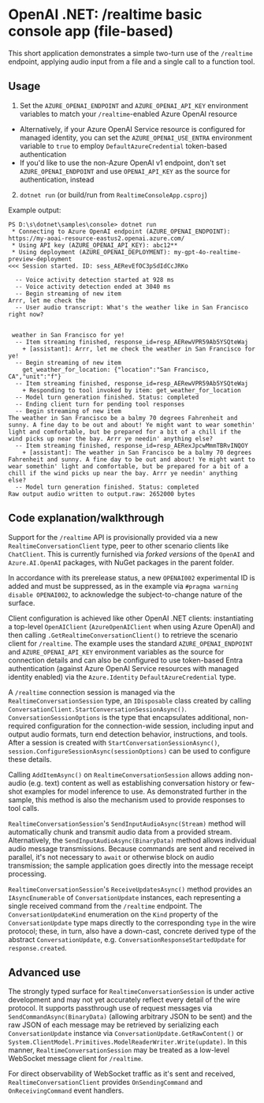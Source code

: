 # OpenAI .NET: /realtime basic console app (file-based)

This short application demonstrates a simple two-turn use of the `/realtime` endpoint, applying audio input from a file and a single call to a function tool.

## Usage

1. Set the `AZURE_OPENAI_ENDPOINT` and `AZURE_OPENAI_API_KEY` environment variables to match your `/realtime`-enabled Azure OpenAI resource
  - Alternatively, if your Azure OpenAI Service resource is configured for managed identity, you can set the `AZURE_OPENAI_USE_ENTRA` environment variable to `true` to employ `DefaultAzureCredential` token-based authentication
  - If you'd like to use the non-Azure OpenAI v1 endpoint, don't set `AZURE_OPENAI_ENDPOINT` and use `OPENAI_API_KEY` as the source for authentication, instead
2. `dotnet run` (or build/run from `RealtimeConsoleApp.csproj`)

Example output:

```
PS D:\s\dotnet\samples\console> dotnet run
 * Connecting to Azure OpenAI endpoint (AZURE_OPENAI_ENDPOINT): https://my-aoai-resource-eastus2.openai.azure.com/
 * Using API key (AZURE_OPENAI_API_KEY): abc12**
 * Using deployment (AZURE_OPENAI_DEPLOYMENT): my-gpt-4o-realtime-preview-deployment
<<< Session started. ID: sess_AERevEfOC3pSdIdCcJRKo

  -- Voice activity detection started at 928 ms
  -- Voice activity detection ended at 3040 ms
  -- Begin streaming of new item
Arrr, let me check the
  -- User audio transcript: What's the weather like in San Francisco right now?


 weather in San Francisco for ye!
  -- Item streaming finished, response_id=resp_AERewVPR59Ab5YSQteWaj
    + [assistant]: Arrr, let me check the weather in San Francisco for ye!
  -- Begin streaming of new item
    get_weather_for_location: {"location":"San Francisco, CA","unit":"f"}
  -- Item streaming finished, response_id=resp_AERewVPR59Ab5YSQteWaj
    + Responding to tool invoked by item: get_weather_for_location
  -- Model turn generation finished. Status: completed
  -- Ending client turn for pending tool responses
  -- Begin streaming of new item
The weather in San Francisco be a balmy 70 degrees Fahrenheit and sunny. A fine day to be out and about! Ye might want to wear somethin' light and comfortable, but be prepared for a bit of a chill if the wind picks up near the bay. Arrr ye needin' anything else?
  -- Item streaming finished, response_id=resp_AERexJpcwMmmTBRvINQOY
    + [assistant]: The weather in San Francisco be a balmy 70 degrees Fahrenheit and sunny. A fine day to be out and about! Ye might want to wear somethin' light and comfortable, but be prepared for a bit of a chill if the wind picks up near the bay. Arrr ye needin' anything else?
  -- Model turn generation finished. Status: completed
Raw output audio written to output.raw: 2652000 bytes
```

## Code explanation/walkthrough

Support for the `/realtime` API is provisionally provided via a new `RealtimeConversationClient` type, peer to other scenario clients like `ChatClient`. This is currently furnished via *forked versions* of the `OpenAI` and `Azure.AI.OpenAI` packages, with NuGet packages in the parent folder.

In accordance with its prerelease status, a new `OPENAI002` experimental ID is added and must be suppressed, as in the example via `#pragma warning disable OPENAI002`, to acknowledge the subject-to-change nature of the surface.

Client configuration is achieved like other OpenAI .NET clients: instantiating a top-level `OpenAIClient` (`AzureOpenAIClient` when using Azure OpenAI) and then calling `.GetRealtimeConversationClient()` to retrieve the scenario client for `/realtime`. The example uses the standard `AZURE_OPENAI_ENDPOINT` and `AZURE_OPENAI_API_KEY` environment variables as the source for connection details and can also be configured to use token-based Entra authentication (against Azure OpenAI Service resources with managed identity enabled) via the `Azure.Identity` `DefaultAzureCredential` type.

A `/realtime` connection session is managed via the `RealtimeConversationSession` type, an `IDisposable` class created by calling `ConversationClient.StartConversationSessionAsync()`. `ConversationSessionOptions` is the type that encapsulates additional, non-required configuration for the connection-wide session, including input and output audio formats, turn end detection behavior, instructions, and tools. After a session is created with `StartConversationSessionAsync()`, `session.ConfigureSessionAsync(sessionOptions)` can be used to configure these details.

Calling `AddItemAsync()` on `RealtimeConversationSession` allows adding non-audio (e.g. text) content as well as establishing conversation history or few-shot examples for model inference to use. As demonstrated further in the sample, this method is also the mechanism used to provide responses to tool calls.

`RealtimeConversationSession`'s `SendInputAudioAsync(Stream)` method will automatically chunk and transmit audio data from a provided stream. Alternatively, the `SendInputAudioAsync(BinaryData)` method allows individual audio message transmissions. Because commands are sent and received in parallel, it's not necessary to `await` or otherwise block on audio transmission; the sample application goes directly into the message receipt processing.

`RealtimeConversationSession`'s `ReceiveUpdatesAsync()` method provides an `IAsyncEnumerable` of `ConversationUpdate` instances, each representing a single received command from the `/realtime` endpoint. The `ConversationUpdateKind` enumeration on the `Kind` property of the `ConversationUpdate` type maps directly to the corresponding `type` in the wire protocol; these, in turn, also have a down-cast, concrete derived type of the abstract `ConversationUpdate`, e.g. `ConversationResponseStartedUpdate` for `response.created`.

## Advanced use

The strongly typed surface for `RealtimeConversationSession` is under active development and may not yet accurately reflect every detail of the wire protocol. It supports passthrough use of request messages via `SendCommandAsync(BinaryData)` (allowing arbitrary JSON to be sent) and the raw JSON of each message may be retrieved by serializing each `ConversationUpdate` instance via `ConversationUpdate.GetRawContent()` or `System.ClientModel.Primitives.ModelReaderWriter.Write(update)`. In this manner, `RealtimeConversationSession` may be treated as a low-level WebSocket message client for `/realtime`.

For direct observability of WebSocket traffic as it's sent and received, `RealtimeConversationClient` provides `OnSendingCommand` and `OnReceivingCommand` event handlers.